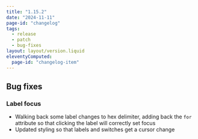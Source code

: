 ```yaml
---
title: "1.15.2"
date: "2024-11-11"
page-id: "changelog"
tags: 
  - release
  - patch
  - bug-fixes
layout: layout/version.liquid
eleventyComputed:
  page-id: "changelog-item"
---
```

## Bug fixes
### Label focus
- Walking back some label changes to hex delimiter, adding back the `for` attribute so that clicking the label will correctly set focus
- Updated styling so that labels and switches get a cursor change